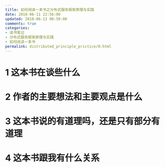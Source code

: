 ```yaml
---
title: 如何阅读一本书之分布式服务框架原理与实践
date: 2018-06-11 22:56:00
updated: 2018-06-12 00:50:00
comments: true
categories: 
- 读书笔记
- 分布式服务框架原理与实践
- 如何阅读一本书
permalink: distributed_principle_prictice/0.html    
---
```


# 1 这本书在谈些什么

# 2 作者的主要想法和主要观点是什么

# 3 这本书说的有道理吗，还是只有部分有道理

# 4 这本书跟我有什么关系